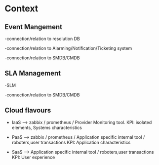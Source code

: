 # Context

## Event Mangement
-connection/relation to resolution DB

-connection/relation to Alarming/Notification/Ticketing system

-connection/relation to SMDB/CMDB

## SLA Management
-SLM

-connection/relation to SMDB/CMDB


## Cloud flavours

- IaaS --> zabbix / prometheus / Provider Monitoring tool. KPI: isolated elements, Systems characteristics

- PaaS --> zabbix / prometheus / Application specific internal tool / roboters,user transactions KPI: Application characteristics

- SaaS --> Application specific internal tool / roboters,user transactions KPI: User experience
